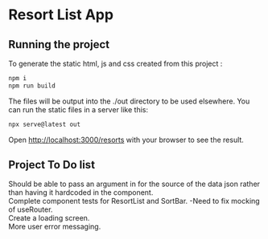 #  Resort List App
## Running the project

To generate the static html, js and css created from this project :  

```bash
npm i
npm run build

```
The files will be output into the ./out directory to be used elsewhere.
You can run the static files in a server like this:
```bash
npx serve@latest out  

```
Open [http://localhost:3000/resorts](http://localhost:3000/resorts) with your browser to see the result.  

##  Project To Do list
Should be able to pass an argument in for the source of the data json rather than having it hardcoded in the component.  
Complete component tests for ResortList and SortBar. -Need to fix mocking of useRouter.  
Create a loading screen.  
More user error messaging.  